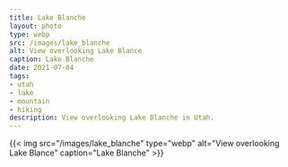 ```yaml
---
title: Lake Blanche
layout: photo
type: webp
src: /images/lake_blanche
alt: View overlooking Lake Blance
caption: Lake Blanche
date: 2021-07-04
tags:
- utah
- lake
- mountain
- hiking
description: View overlooking Lake Blanche in Utah.
---
```


{{< img src="/images/lake_blanche" type="webp" alt="View overlooking Lake Blance" caption="Lake Blanche" >}}

